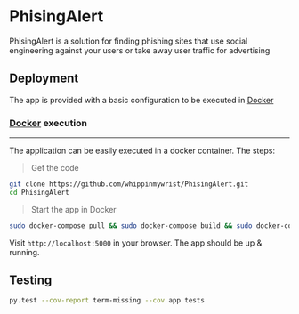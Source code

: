 # PhisingAlert

PhisingAlert is a solution for finding phishing sites that use social engineering against your users or take away user traffic for advertising

## Deployment

The app is provided with a basic configuration to be executed in [Docker](https://www.docker.com/)


### [Docker](https://www.docker.com/) execution
---
The application can be easily executed in a docker container. The steps:

> Get the code
```bash
git clone https://github.com/whippinmywrist/PhisingAlert.git
cd PhisingAlert
```

> Start the app in Docker

```bash
sudo docker-compose pull && sudo docker-compose build && sudo docker-compose up -d
```

Visit `http://localhost:5000` in your browser. The app should be up & running.

## Testing
```bash
py.test --cov-report term-missing --cov app tests
```
